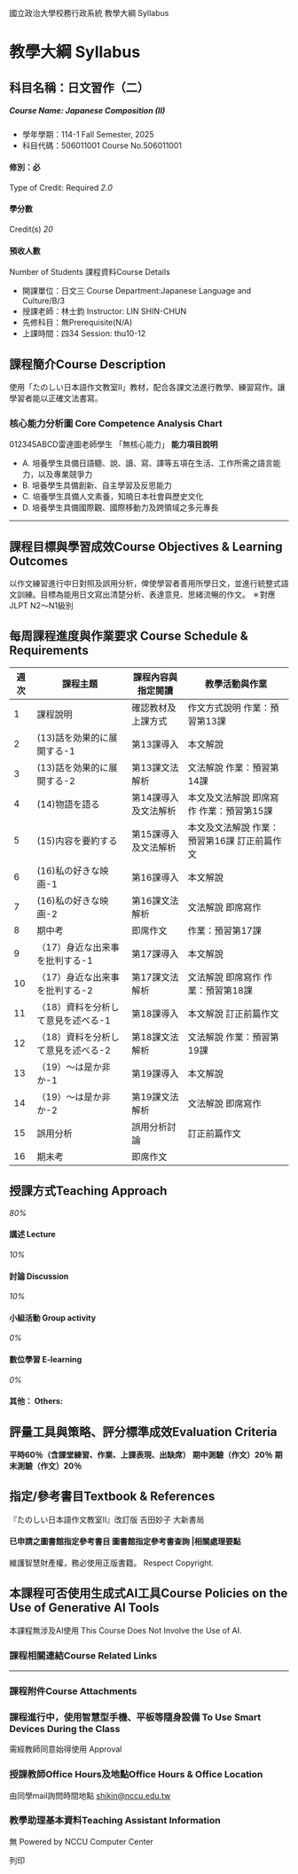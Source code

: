 國立政治大學校務行政系統 教學大綱 Syllabus
# 教學大綱 Syllabus
##  科目名稱：日文習作（二） 
#####  Course Name: Japanese Composition (II)
  * 學年學期：114-1 Fall Semester, 2025 
  * 科目代碼：506011001 Course No.506011001


#### 修別：必
Type of Credit: Required 
_2.0_
#### 學分數
Credit(s)
_20_
#### 預收人數
Number of Students
課程資料Course Details
  * 開課單位：日文三 Course Department:Japanese Language and Culture/B/3 
  * 授課老師：林士鈞 Instructor: LIN SHIN-CHUN 
  * 先修科目：無Prerequisite(N/A)
  * 上課時間：四34 Session: thu10-12


##  課程簡介Course Description
使用「たのしい日本語作文教室Ⅱ」教材，配合各課文法進行教學、練習寫作。讓學習者能以正確文法書寫。
###  核心能力分析圖 Core Competence Analysis Chart
012345ABCD雷達圖老師學生
「無核心能力」 
**能力項目說明**
  * A. 培養學生具備日語聽、說、讀、寫、譯等五項在生活、工作所需之語言能力，以及專業競爭力
  * B. 培養學生具備創新、自主學習及反思能力
  * C. 培養學生具備人文素養，知曉日本社會與歷史文化
  * D. 培養學生具備國際觀、國際移動力及跨領域之多元專長


* * *
##  課程目標與學習成效Course Objectives & Learning Outcomes 
以作文練習進行中日對照及誤用分析，俾使學習者善用所學日文，並進行統整式語文訓練。目標為能用日文寫出清楚分析、表達意見、思緒流暢的作文。
＊對應JLPT N2～N1級別
##  每周課程進度與作業要求 Course Schedule & Requirements
**週次** |  **課程主題** |  **課程內容與指定閱讀** |  **教學活動與作業**  
---|---|---|---  
1 |  課程說明 |  確認教材及上課方式 |  作文方式說明 作業：預習第13課  
2 |  (13)話を効果的に展開する-1 |  第13課導入 |  本文解說  
3 |  (13)話を効果的に展開する-2 |  第13課文法解析 |  文法解說 作業：預習第14課  
4 |  (14)物語を語る |  第14課導入及文法解析 |  本文及文法解說 即席寫作 作業：預習第15課  
5 |  (15)内容を要約する |  第15課導入及文法解析 |  本文及文法解說 作業：預習第16課 訂正前篇作文  
6 |  (16)私の好きな映画-1 |  第16課導入 |  本文解說  
7 |  (16)私の好きな映画-2 |  第16課文法解析 |  文法解說 即席寫作  
8 |  期中考 |  即席作文 |  作業：預習第17課  
9 |  （17）身近な出来事を批判する-1 |  第17課導入 |  本文解說  
10 |  （17）身近な出来事を批判する-2 |  第17課文法解析 |  文法解說 即席寫作 作業：預習第18課  
11 |  （18）資料を分析して意見を述べる-1 |  第18課導入 |  本文解說 訂正前篇作文  
12 |  （18）資料を分析して意見を述べる-2 |  第18課文法解析 |  文法解說 作業：預習第19課  
13 |  （19）～は是か非か-1 |  第19課導入 |  本文解說  
14 |  （19）～は是か非か-2 |  第19課文法解析 |  文法解說 即席寫作  
15 |  誤用分析 |  誤用分析討論 |  訂正前篇作文  
16 |  期末考 |  即席作文 |   
##  授課方式Teaching Approach
_80%_
####  講述 Lecture
_10%_
####  討論 Discussion
_10%_
####  小組活動 Group activity
_0%_
####  數位學習 E-learning
_0%_
####  其他： Others:
##  評量工具與策略、評分標準成效Evaluation Criteria
**平時60％（含課堂練習、作業、上課表現、出缺席）**
**期中測驗（作文）20％**
**期末測驗（作文）20％**
##  指定/參考書目Textbook & References
『たのしい日本語作文教室Ⅱ』改訂版 吉田妙子 大新書局
####  已申請之圖書館指定參考書目  圖書館指定參考書查詢 |相關處理要點
維護智慧財產權，務必使用正版書籍。 Respect Copyright.
##  本課程可否使用生成式AI工具Course Policies on the Use of Generative AI Tools
本課程無涉及AI使用 This Course Does Not Involve the Use of AI.
###  課程相關連結Course Related Links
* * *
###  課程附件Course Attachments
###  課程進行中，使用智慧型手機、平板等隨身設備 To Use Smart Devices During the Class
需經教師同意始得使用  Approval
###  授課教師Office Hours及地點Office Hours & Office Location
由同學mail詢問時間地點
shikin@nccu.edu.tw
###  教學助理基本資料Teaching Assistant Information
無
Powered by NCCU Computer Center
  
列印

